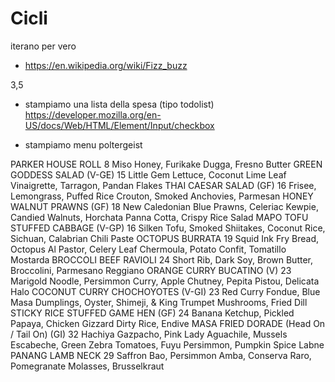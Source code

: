 # Cicli

iterano per vero


- https://en.wikipedia.org/wiki/Fizz_buzz

3,5

- stampiamo una lista della spesa (tipo todolist)
https://developer.mozilla.org/en-US/docs/Web/HTML/Element/Input/checkbox


- stampiamo menu poltergeist

PARKER HOUSE ROLL 8
Miso Honey, Furikake Dugga, Fresno Butter
GREEN GODDESS SALAD (V-GE) 15
Little Gem Lettuce, Coconut Lime Leaf Vinaigrette, Tarragon, Pandan Flakes
THAI CAESAR SALAD (GF) 16
Frisee, Lemongrass, Puffed Rice Crouton, Smoked Anchovies, Parmesan
HONEY WALNUT PRAWNS (GF) 18
New Caledonian Blue Prawns, Celeriac Kewpie, Candied Walnuts, Horchata Panna
Cotta, Crispy Rice Salad
MAPO TOFU STUFFED CABBAGE (V-GP) 16
Silken Tofu, Smoked Shiitakes, Coconut Rice, Sichuan, Calabrian Chili Paste
OCTOPUS BURRATA 19
Squid Ink Fry Bread, Octopus Al Pastor, Celery Leaf Chermoula, Potato Confit,
Tomatillo Mostarda
BROCCOLI BEEF RAVIOLI 24
Short Rib, Dark Soy, Brown Butter, Broccolini, Parmesano Reggiano
ORANGE CURRY BUCATINO (V) 23
Marigold Noodle, Persimmon Curry, Apple Chutney, Pepita Pistou, Delicata Halo
COCONUT CURRY CHOCHOYOTES (V-GI) 23
Red Curry Fondue, Blue Masa Dumplings, Oyster, Shimeji, & King Trumpet
Mushrooms, Fried Dill
STICKY RICE STUFFED GAME HEN (GF) 24
Banana Ketchup, Pickled Papaya, Chicken Gizzard Dirty Rice, Endive
MASA FRIED DORADE (Head On / Tail On) (GI) 32
Hachiya Gazpacho, Pink Lady Aguachile, Mussels Escabeche,
Green Zebra Tomatoes, Fuyu Persimmon, Pumpkin Spice Labne
PANANG LAMB NECK 29
Saffron Bao, Persimmon Amba, Conserva Raro, Pomegranate Molasses, Brusselkraut